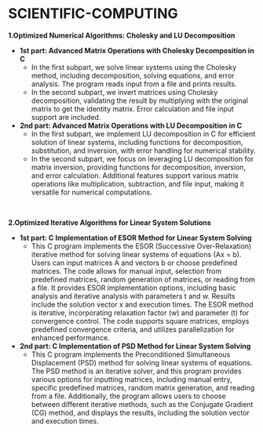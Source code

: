 # SCIENTIFIC-COMPUTING

<strong>1.Optimized Numerical Algorithms: Cholesky and LU Decomposition</strong>
<ul>
  <li><strong>1st part: Advanced Matrix Operations with Cholesky Decomposition in C</strong>
    <ul>
      <li>In the first subpart, we solve linear systems using the Cholesky method, including decomposition, solving equations, and error analysis. The program reads input from a file and prints results.</li>
      <li>In the second subpart, we invert matrices using Cholesky decomposition, validating the result by multiplying with the original matrix to get the identity matrix. Error calculation and file input support are included.</li>
    </ul>
  </li>
  
  <li><strong>2nd part: Advanced Matrix Operations with LU Decomposition in C</strong>
    <ul>
      <li>In the first subpart, we implement LU decomposition in C for efficient solution of linear systems, including functions for decomposition, substitution, and inversion, with error handling for numerical stability.</li>
      <li>In the second subpart, we focus on leveraging LU decomposition for matrix inversion, providing functions for decomposition, inversion, and error calculation. Additional features support various matrix operations like multiplication, subtraction, and file input, making it versatile for numerical computations.</li>
    </ul>
  </li>
</ul>


<br> 

<strong>2.Optimized Iterative Algorithms for Linear System Solutions</strong>
<ul>
  <li><strong>1st part: C Implementation of ESOR Method for Linear System Solving</strong>
    <ul>
      <li>This C program implements the ESOR (Successive Over-Relaxation) iterative method for solving linear systems of equations (Ax = b). Users can input matrices A and vectors b or choose predefined matrices. The code allows for manual input, selection from predefined matrices, random generation of matrices, or reading from a file. It provides ESOR implementation options, including basic analysis and iterative analysis with parameters t and w. Results include the solution vector x and execution times. The ESOR method is iterative, incorporating relaxation factor (w) and parameter (t) for convergence control. The code supports square matrices, employs predefined convergence criteria, and utilizes parallelization for enhanced performance.</li>
    </ul>
  </li>
  
  <li><strong>2nd part: C Implementation of PSD Method for Linear System Solving</strong>
    <ul>
      <li>This C program implements the Preconditioned Simultaneous Displacement (PSD) method for solving linear systems of equations. The PSD method is an iterative solver, and this program provides various options for inputting matrices, including manual entry, specific predefined matrices, random matrix generation, and reading from a file. Additionally, the program allows users to choose between different iterative methods, such as the Conjugate Gradient (CG) method, and displays the results, including the solution vector and execution times.</li>
    </ul>
  </li>
</ul>
